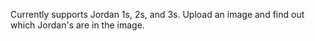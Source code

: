 Currently supports Jordan 1s, 2s, and 3s. Upload an image and find out which Jordan's are in the image.
